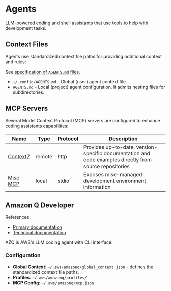 # Agents

LLM-powered coding and shell assistants that use tools to help with development
tasks.

## Context Files

Agents use standardized context file paths for providing additional context and
rules:

See [specification of `AGENTS.md` files](https://agents.md).

- `~/.config/AGENTS.md` - Global (user) agent context file
- `AGENTS.md` - Local (project) agent configuration. It admits nesting files
for subdirectories.

## MCP Servers

Several Model Context Protocol (MCP)
servers are configured to enhance coding assistants capabilities:

| Name | Type | Protocol | Description |
|------|------|----------|-------------|
| [Context7](https://context7.com) | remote | http | Provides up-to-date, version-specific documentation and code examples directly from source repositories |
| [Mise MCP](https://mise.jdx.dev/mcp.html) | local | stdio | Exposes mise-managed development environment information |

## Amazon Q Developer

References:

- [Primary documentation](https://docs.aws.amazon.com/amazonq/latest/qdeveloper-ug/command-line.html)
- [Technical documentation](https://aws.github.io/amazon-q-developer-cli/)

AZQ is AWS's LLM coding agent with CLI interface.

### Configuration

- **Global Context**: `~/.aws/amazonq/global_context.json` - defines the
standardized context file paths.
- **Profiles**: `~/.aws/amazonq/profiles/`
- **MCP Config**: `~/.aws/amazonq/mcp.json`
